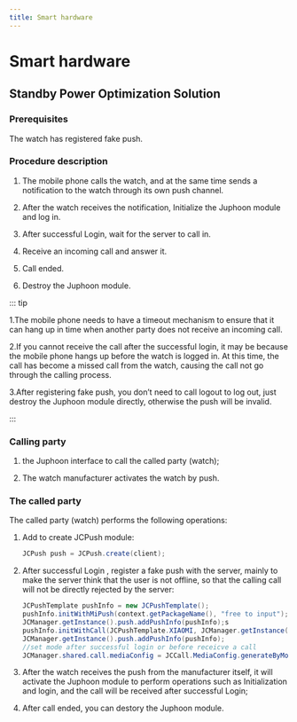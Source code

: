 ```yaml
---
title: Smart hardware
---
```

# Smart hardware

## Standby Power Optimization Solution

### Prerequisites

The watch has registered fake push.

### Procedure description

1. The mobile phone calls the watch, and at the same time sends a
    notification to the watch through its own push channel.

2. After the watch receives the notification, Initialize the Juphoon
    module and log in.

3. After successful Login, wait for the server to call in.

4. Receive an incoming call and answer it.

5. Call ended.

6. Destroy the Juphoon module.

::: tip

1.The mobile phone needs to have a timeout mechanism to ensure that it
can hang up in time when another party does not receive an incoming
call.

2.If you cannot receive the call after the successful login, it may be
because the mobile phone hangs up before the watch is logged in. At this
time, the call has become a missed call from the watch, causing the call
not go through the calling process.

3.After registering fake push, you don’t need to call logout to log out,
just destroy the Juphoon module directly, otherwise the push will be
invalid.

:::

### Calling party

1. the Juphoon interface to call the called party (watch);

2. The watch manufacturer activates the watch by push.

### The called party

The called party (watch) performs the following operations:

1. Add to create JCPush module:

    ``````java
    JCPush push = JCPush.create(client);
    ``````

2. After successful Login , register a fake push with the server,
    mainly to make the server think that the user is not offline, so
    that the calling call will not be directly rejected by the server:

    ``````java
    JCPushTemplate pushInfo = new JCPushTemplate();
    pushInfo.initWithMiPush(context.getPackageName(), "free to input");
    JCManager.getInstance().push.addPushInfo(pushInfo);s
    pushInfo.initWithCall(JCPushTemplate.XIAOMI, JCManager.getInstance().client.getUserId(), "call", "0");
    JCManager.getInstance().push.addPushInfo(pushInfo);
    //set mode after successful login or before receicve a call
    JCManager.shared.call.mediaConfig = JCCall.MediaConfig.generateByMode(JCCall.MediaConfig.MODE_INTELLINGENT_HARDWARE_SMALL);
    ``````

3. After the watch receives the push from the manufacturer itself, it
    will activate the Juphoon module to perform operations such as
    Initialization and login, and the call will be received after
    successful Login;

4. After call ended, you can destory the Juphoon module.
